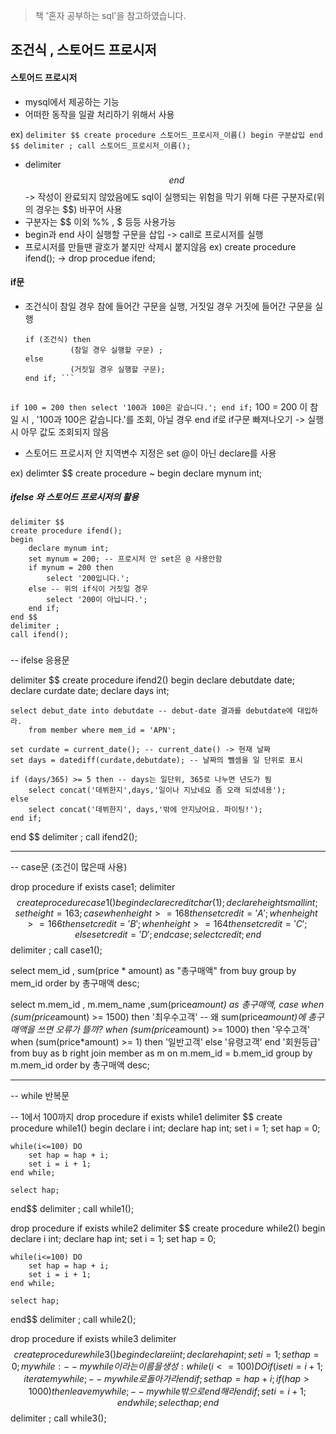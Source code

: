 > 책 '혼자 공부하는 sql'을 참고하였습니다.

## 조건식 , 스토어드 프로시저

#### 스토어드 프로시저
  * mysql에서 제공하는 기능
  * 어떠한 동작을 일괄 처리하기 위해서 사용

ex) ``` delimiter $$
   create procedure 스토어드_프로시저_이름()
   begin
      구분삽입
   end $$
   delimiter ;
   call 스토어드_프로시저_이름(); ```
   

  * delimiter $$ ~ end $$ -> 작성이 완료되지 않았음에도 sql이 실행되는 위험을 막기 위해 다른 구분자로(위의 경우는 $$) 바꾸어 사용
  * 구분자는 $$ 이외 %% , $ 등등 사용가능
  * begin과 end 사이 실행할 구문을 삽입 -> call로 프로시저를 실행
  * 프로시저를 만들땐 괄호가 붙지만 삭제시 붙지않음
  ex) create procedure ifend();  -> drop procedue ifend;

#### if문
  * 조건식이 참일 경우 참에 들어간 구문을 실행, 거짓일 경우 거짓에 들어간 구문을 실행
  
    ``` 
    if (조건식) then 
              (참일 경우 실행할 구문) ; 
    else
              (거짓일 경우 실행할 구문);
    end if; ```
   
``` if 100 = 200 then select '100과 100은 같습니다.'; end if; ```
100 = 200 이 참일 시 , '100과 100은 같습니다.'를 조회, 아닐 경우 end if로 if구문 빠져나오기 -> 실행 시 아무 값도 조회되지 않음


* 스토어드 프로시저 안 지역변수 지정은 set @이 아닌 declare를 사용
	
ex) delimter $$ create procedure ~ begin declare mynum int; 
	

##### ifelse 와 스토어드 프로시저의 활용
	
 	delimiter $$ 
	create procedure ifend();
	begin
		declare mynum int;
		set mynum = 200; -- 프로시저 안 set은 @ 사용안함
		if mynum = 200 then
			select '200입니다.';
		else -- 위의 if식이 거짓일 경우
			select '200이 아닙니다.';
		end if;
	end $$
	delimiter ;
	call ifend(); 
	
   
 #####          



-- ifelse 응용문

delimiter $$ 
create procedure ifend2()
begin
	declare debutdate date;
    declare curdate date;
    declare days int;
    
    select debut_date into debutdate -- debut-date 결과를 debutdate에 대입하라.
		from member where mem_id = 'APN';
        
	set curdate = current_date(); -- current_date() -> 현재 날짜
    set days = datediff(curdate,debutdate); -- 날짜의 뺄셈을 일 단위로 표시
    
    if (days/365) >= 5 then -- days는 일단위, 365로 나누면 년도가 됨
		select concat('데뷔한지',days,'일이나 지났네요 좀 오래 되셨네용');
	else
		select concat('데뷔한지', days,'밖에 안지났어요. 파이팅!');
	end if;
end $$
delimiter ;
call ifend2();

-----------------------------------

-- case문 (조건이 많은때 사용)

drop procedure if exists case1;
delimiter $$ 
create procedure case1()
begin
	declare credit char(1);
    declare height smallint;
    set height = 163;
	case
    when height >= 168 then
		set credit = 'A';
	when height >= 166 then
		set credit = 'B';
	when height >= 164 then
		set credit = 'C';
	else
		set credit = 'D';
	end case;
    select credit;
end $$
delimiter ;
call case1();

select mem_id , sum(price * amount) as "총구매액"
	from buy
    group by mem_id
    order by 총구매액 desc;

select m.mem_id , m.mem_name ,sum(price*amount) as 총구매액,
		case 
			when (sum(price*amount) >= 1500) then '최우수고객' -- 왜 sum(price*amount)에 총구매액을 쓰면 오류가 뜰까?
			when (sum(price*amount) >= 1000) then '우수고객'
			when (sum(price*amount) >= 1) then '일반고객'
			else '유령고객'
		end '회원등급'
	from buy as b
	right join member as m
		on m.mem_id = b.mem_id
	group by m.mem_id
	order by 총구매액 desc;

----------------------------------

-- while 반복문

-- 1에서 100까지
drop procedure if exists while1
delimiter $$
create procedure while1()
begin
	declare i int;
    declare hap int;
    set i = 1;
    set hap = 0;
    
    while(i<=100) DO
		set hap = hap + i;
        set i = i + 1;
	end while;
    
    select hap;
end$$
delimiter ;
call while1();

drop procedure if exists while2
delimiter $$
create procedure while2()
begin
	declare i int;
    declare hap int;
    set i = 1;
    set hap = 0;
    
    while(i<=100) DO
		set hap = hap + i;
        set i = i + 1; 
	end while;
    
    select hap;
end$$
delimiter ;
call while2();

drop procedure if exists while3
delimiter $$
create procedure while3()
begin
	declare i int;
    declare hap int;
    set i = 1;
    set hap = 0;
    mywhile:    -- mywhile이라는 이름을 생성 :
    while(i<=100) DO
		if (i%4 = 0) then
			set i = i + 1;
            iterate mywhile; -- mywhile로 돌아가라
		end if;
        set hap = hap + i;
        if (hap >1000) then
			leave mywhile; -- mywhile 밖으로 end 해라
		end if;
        set i = i + 1;
	end while;
    select hap;
end$$
delimiter ;
call while3();





